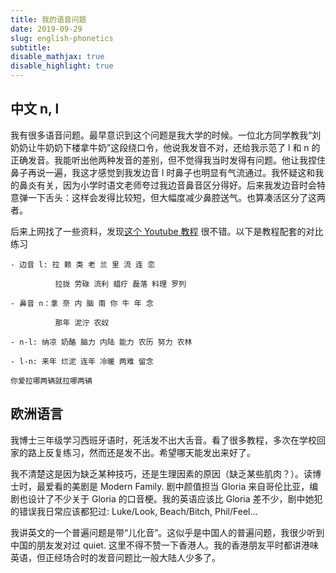 ```yaml
---
title: 我的语音问题
date: 2019-09-29
slug: english-phonetics
subtitle:
disable_mathjax: true
disable_highlight: true
---
```


## 中文 n, l

我有很多语音问题。最早意识到这个问题是我大学的时候。一位北方同学教我“刘奶奶让牛奶奶下楼拿牛奶”这段绕口令，他说我发音不对，还给我示范了 l 和 n 的正确发音。我能听出他两种发音的差别，但不觉得我当时发得有问题。他让我捏住鼻子再说一遍，我这才感觉到我发边音 l 时鼻子也明显有气流通过。我怀疑这和我的鼻炎有关，因为小学时语文老师夸过我边音鼻音区分得好。后来我发边音时会特意弹一下舌头：这样会发得比较短，但大幅度减少鼻腔送气。也算凑活区分了这两者。

后来上网找了一些资料，发现[这个 Youtube 教程](https://www.youtube.com/watch?v=m6oKtaZJCR8)
很不错。以下是教程配套的对比练习

	- 边音 l: 拉 赖 类 老 兰 里 流 连 恋
		
			  拉拢 劳碌 流利 蜡疗 磊落 料理 罗列

	- 鼻音 n：拿 奈 内 脑 南 你 牛 年 念

			  那年 泥泞 农奴

	- n-l: 纳凉 奶酪 脑力 内陆 能力 农历 努力 农林

	- l-n: 来年 烂泥 连年 冷暖 两难 留念

	你爱拉哪两辆就拉哪两辆


## 欧洲语言

我博士三年级学习西班牙语时，死活发不出大舌音。看了很多教程，多次在学校回家的路上反复练习，然而还是发不出。希望哪天能发出来好了。

我不清楚这是因为缺乏某种技巧，还是生理因素的原因（缺乏某些肌肉？）。读博士时，最爱看的美剧是
Modern Family. 剧中颜值担当 Gloria 来自哥伦比亚，编剧也设计了不少关于 Gloria 的口音梗。我的英语应该比 Gloria 差不少，剧中她犯的错误我日常应该都犯过: Luke/Look, Beach/Bitch, Phil/Feel...  

我讲英文的一个普遍问题是带“儿化音”。这似乎是中国人的普遍问题，我很少听到中国的朋友发对过 quiet. 这里不得不赞一下香港人。我的香港朋友平时都讲港味英语，但正经场合时的发音问题比一般大陆人少多了。

